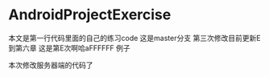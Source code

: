 # AndroidProjectExercise

本文是第一行代码里面的自己的练习code
这是master分支
第三次修改目前更新E到第六章
这是第E次啊哈aFFFFFF
例子


本次修改服务器端的代码了
